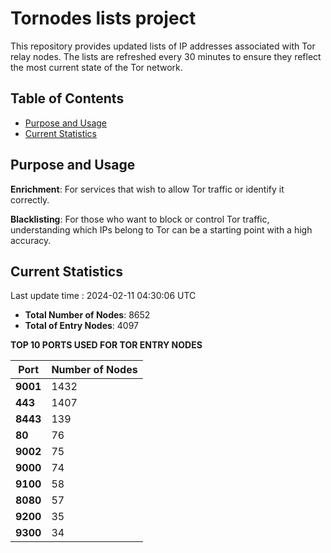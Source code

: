 # Tornodes lists project

This repository provides updated lists of IP addresses associated with Tor relay nodes. The lists are refreshed every 30 minutes to ensure they reflect the most current state of the Tor network.

## Table of Contents

- [Purpose and Usage](#purpose-and-usage)
- [Current Statistics](#current-statistics)


## Purpose and Usage

**Enrichment**: For services that wish to allow Tor traffic or identify it correctly.

**Blacklisting**: For those who want to block or control Tor traffic, understanding which IPs belong to Tor can be a starting point with a high accuracy.

## Current Statistics

Last update time : 2024-02-11 04:30:06 UTC

- **Total Number of Nodes**: 8652
- **Total of Entry Nodes**: 4097

**TOP 10 PORTS USED FOR TOR ENTRY NODES**

| **Port** | **Number of Nodes** |
|------|-----------------|
| **9001**   | 1432  |
| **443**   | 1407  |
| **8443**   | 139  |
| **80**   | 76  |
| **9002**   | 75  |
| **9000**   | 74  |
| **9100**   | 58  |
| **8080**   | 57  |
| **9200**   | 35  |
| **9300**   | 34  |

